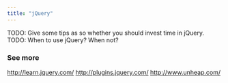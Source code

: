 ```yaml
---
title: "jQuery"
---
```


TODO: Give some tips as so whether you should invest time in jQuery.
TODO: When to use jQuery? When not?

### See more

http://learn.jquery.com/
http://plugins.jquery.com/
http://www.unheap.com/
